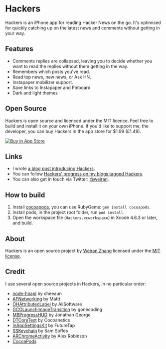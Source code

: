 # Hackers

Hackers is an iPhone app for reading Hacker News on the go. It's optimised for quickly catching up on the latest news and comments without getting in your way.

## Features

* Comments replies are collapsed, leaving you to decide whether you want to read the replies without them getting in the way.
* Remembers which posts you've read.
* Read top news, new news, or Ask HN.
* Instapaper mobilizer support.
* Save links to Instapaper and Pinboard
* Dark and light themes

## Open Source

Hackers is open source and licenced under the MIT licence. Feel free to build and install it on your own iPhone. If you'd like to support me, the developer, you can buy Hackers in the app store for $1.99 (£1.49).

[![Buy in App Store][2]][1]

[1]: https://itunes.apple.com/us/app/hackers-hacker-news-reading/id603503901
[2]: http://i.imgur.com/oRdf2WM.png

## Links

* I wrote [a blog post introducing Hackers](http://weiranzhang.com/blog/2013/3/hackers-a-hacker-news-app-for-iphone). 
* You can follow [Hackers' progress on my blogs tagged Hackers](http://weiranzhang.com/?tag=hackers).
* You can also get in touch via Twitter: [@weiran](https://twitter.com/weiran).

## How to build

1. Install [cocoapods](http://cocoapods.org/), you can use RubyGems: `gem install cocoapods`.
2. Install pods, in the project root folder, run `pod install`.
3. Open the workspace file (`Hackers.xcworkspace`) in Xcode 4.6.3 or later, and build.

## About

Hackers is an open source project by [Weiran Zhang](http://weiranzhang.com) licensed under the [MIT license](http://opensource.org/licenses/MIT).

## Credit

I use several open source projects in Hackers, in no particular order:

* [node-hnapi](https://github.com/cheeaun/node-hnapi/) by cheeaun
* [AFNetworking](https://github.com/AFNetworking/AFNetworking) by Mattt
* [OHAttributedLabel](https://github.com/AliSoftware/OHAttributedLabel) by AliSoftware
* [GCOLaunchImageTransition](https://github.com/gonecoding/GCOLaunchImageTransition) by gonecoding
* [MBProgressHUD](https://github.com/jdg/MBProgressHUD) by Jonathan George
* [DTCoreText](https://github.com/Cocoanetics/DTCoreText) by Cocoanetics
* [InAppSettingsKit](https://github.com/futuretap/InAppSettingsKit) by FutureTap
* [SSKeychain](https://github.com/soffes/sskeychain) by Sam Soffes
* [ARChromeActivity](https://github.com/alextrob/ARChromeActivity) by Alex Robinson
* [CocoaPods](https://github.com/CocoaPods/CocoaPods)
